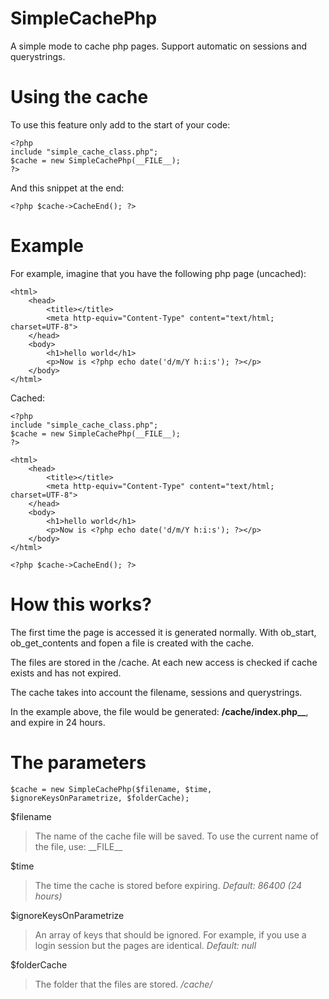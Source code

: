 SimpleCachePhp
==============

A simple mode to cache php pages. Support automatic on sessions and querystrings.

Using the cache
==============
To use this feature only add to the start of your code:

    <?php
    include "simple_cache_class.php";
    $cache = new SimpleCachePhp(__FILE__);
    ?>

And this snippet at the end:

    <?php $cache->CacheEnd(); ?>


Example
==============
For example, imagine that you have the following php page (uncached):

    <html>
        <head>
            <title></title>
            <meta http-equiv="Content-Type" content="text/html; charset=UTF-8">
        </head>
        <body>
            <h1>hello world</h1>
            <p>Now is <?php echo date('d/m/Y h:i:s'); ?></p>
        </body>
    </html>

Cached:

    <?php
    include "simple_cache_class.php";
    $cache = new SimpleCachePhp(__FILE__);
    ?>
    
    <html>
        <head>
            <title></title>
            <meta http-equiv="Content-Type" content="text/html; charset=UTF-8">
        </head>
        <body>
            <h1>hello world</h1>
            <p>Now is <?php echo date('d/m/Y h:i:s'); ?></p>
        </body>
    </html>
    
    <?php $cache->CacheEnd(); ?>
    
How this works?
==============

The first time the page is accessed it is generated normally. With ob_start, ob_get_contents and fopen a file is created with the cache.

The files are stored in the /cache. At each new access is checked if cache exists and has not expired.

The cache takes into account the filename, sessions and querystrings.

In the example above, the file would be generated: <b>/cache/index.php__</b>, and expire in 24 hours.

The parameters
==============

    $cache = new SimpleCachePhp($filename, $time, $ignoreKeysOnParametrize, $folderCache);
    
$filename
<blockquote>
    The name of the cache file will be saved. To use the current name of the file, use: __FILE__
</blockquote>

$time
<blockquote>
    The time the cache is stored before expiring.
    <i>Default: 86400 (24 hours)</i>
</blockquote>

$ignoreKeysOnParametrize
<blockquote>
    An array of keys that should be ignored. For example, if you use a login session but the pages are identical.
    <i>Default: null</i>
</blockquote>

$folderCache
<blockquote>
    The folder that the files are stored.
    <i>/cache/</i>
</blockquote>